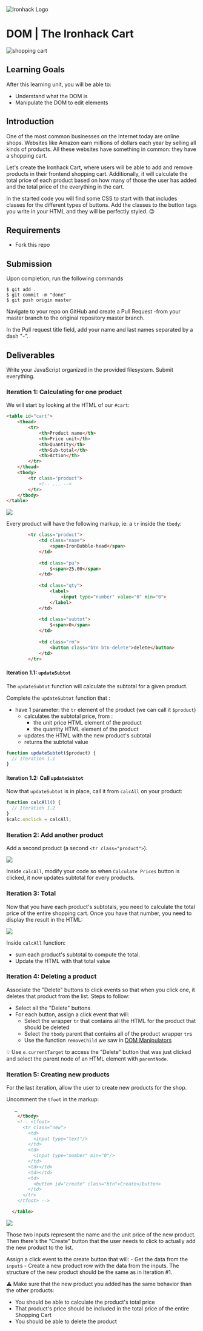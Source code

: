 ![Ironhack Logo](https://i.imgur.com/1QgrNNw.png)

# DOM | The Ironhack Cart

![shopping cart](https://i.imgur.com/9h7pFVP.jpg)

## Learning Goals

After this learning unit, you will be able to:

- Understand what the DOM is
- Manipulate the DOM to edit elements


## Introduction

One of the most common businesses on the Internet today are online shops. Websites like Amazon earn millions of dollars each year by selling all kinds of products. All these websites have something in common: they have a shopping cart.

Let's create the Ironhack Cart, where users will be able to add and remove products in their frontend shopping cart. Additionally, it will calculate the total price of each product based on how many of those the user has added and the total price of the everything in the cart.

In the started code you will find some CSS to start with that includes classes for the different types of buttons. Add the classes to the button tags you write in your HTML and they will be perfectly styled. 😉

## Requirements
- Fork this repo

## Submission

Upon completion, run the following commands
```
$ git add .
$ git commit -m "done"
$ git push origin master
```
Navigate to your repo on GitHub and create a Pull Request -from your master branch to the original repository master branch.

In the Pull request title field, add your name and last names separated by a dash "-".

## Deliverables

Write your JavaScript organized in the provided filesystem. Submit everything.

### Iteration 1: Calculating for one product

We will start by looking at the HTML of our `#cart`:

```html
<table id="cart">
	<thead>
		<tr>
			<th>Product name</th>
			<th>Price unit</th>
			<th>Quantity</th>
			<th>Sub-total</th>
			<th>Action</th>
		</tr>
	</thead>
	<tbody>
		<tr class="product">
			<!-- ... -->
		</tr>
	</tbody>
</table>
```

![](https://i.imgur.com/ZXjbkVG.png)

Every product will have the following markup, ie: a `tr` inside the `tbody`:

```html
		<tr class="product">
			<td class="name">
				<span>IronBubble-head</span>
			</td>
	
			<td class="pu">
				$<span>25.00</span>
			</td>
	
			<td class="qty">
				<label>
					<input type="number" value="0" min="0">
				</label>
			</td>
	
			<td class="subtot">
				$<span>0</span>
			</td>
	
			<td class="rm">
				<button class="btn btn-delete">delete</button>
			</td>
		</tr>
```

#### Iteration 1.1: `updateSubtot`

The `updateSubtot` function will calculate the subtotal for a given product.

Complete the `updateSubtot` function that :
  - have 1 parameter: the `tr` element of the product (we can call it `$product`)
	- calculates the subtotal price, from :
		- the unit price HTML element of the product
		- the quantity HTML element of the product
	- updates the HTML with the new product's subtotal
	- returns the subtotal value

```js
function updateSubtot($product) {
  // Iteration 1.1
}
```

#### Iteration 1.2: Call `updateSubtot`

Now that `updateSubtot` is in place, call it from `calcAll` on your product:

```js
function calcAll() {
  // Iteration 1.2
}
$calc.onclick = calcAll;
```

### Iteration 2: Add another product

Add a second product (a second `<tr class="product">`).

![](https://i.imgur.com/cbkHzZC.png)

Inside `calcAll`, modify your code so when `Calculate Prices` button is clicked, it now updates subtotal for every products.

### Iteration 3: Total

Now that you have each product's subtotals, you need to calculate the total price of the entire shopping cart. Once you have that number, you need to display the result in the HTML:

![](https://i.imgur.com/dJGyeK1.png)

Inside `calcAll` function:
 - sum each product's subtotal to compute the total.
 - Update the HTML with that total value

### Iteration 4: Deleting a product

Associate the "Delete" buttons to click events so that when you click one, it deletes that product from the list. Steps to follow:

- Select all the "Delete" buttons
- For each button, assign a click event that will:
	- Select the wrapper `tr` that contains all the HTML for the product that should be deleted
	- Select the `tbody` parent that contains all of the product wrapper `tr`s
	- Use the function `removeChild` we saw in [DOM Manipulators](https://hackmd.io/MwBgRgHAjATArMAtANjsgxogLAU3QQ0QmQHZlEdgox8BOE9EsAMzCA==)

:bulb: Use `e.currentTarget` to access the "Delete" button that was just clicked and select the parent node of an HTML element with `parentNode`.

### Iteration 5: Creating new products

For the last iteration, allow the user to create new products for the shop.

Uncomment the `tfoot` in the markup:
```html
   …
    </tbody>
    <!-- <tfoot>
      <tr class="new">
        <td>
          <input type="text"/>
        </td>
        <td>
          <input type="number" min="0"/>
        </td>
        <td></td>
        <td></td>
        <td>
          <button id="create" class="btn">Create</button>
        </td>
      </tr>
    </tfoot> -->

  </table>
```

![](https://i.imgur.com/hFKb7Fa.png)

Those two inputs represent the name and the unit price of the new product. Then there's the "Create" button that the user needs to click to actually add the new product to the list.

Assign a click event to the create button that will:
	- Get the data from the `input`s
	- Create a new product row with the data from the inputs. The structure of the new product should be the same as in Iteration #1.

:warning: Make sure that the new product you added has the same behavior than the other products:
- You should be able to calculate the product's total price
- That product's price should be included in the total price of the entire Shopping Cart
- You should be able to delete the product
